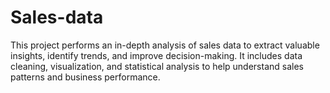 # Sales-data
This project performs an in-depth analysis of sales data to extract valuable insights, identify trends, and improve decision-making. It includes data cleaning, visualization, and statistical analysis to help understand sales patterns and business performance.
